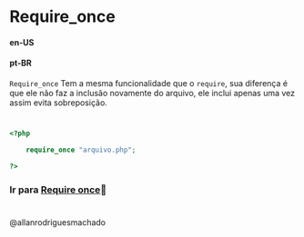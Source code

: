 # Require_once

#### en-US


#### pt-BR
`Require_once` Tem a mesma funcionalidade que o `require`, sua diferença é que ele não faz a inclusão novamente
do arquivo, ele inclui apenas uma vez assim evita sobreposição.

#

```php
<?php

    require_once "arquivo.php";

?>
```


### Ir para [Require once](3RequireOnce.md)🚀

#
@allanrodriguesmachado